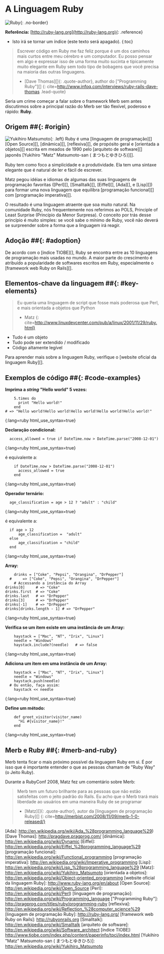 # A Linguagem Ruby

![Ruby](/images/ruby-header.gif){: .no-border}

**Referência:**
[http://ruby-lang.org](http://ruby-lang.org){: .reference}

* Isto irá se tornar um índice (este texto será apagado).
{:toc}


> Escrever código em Ruby me faz feliz porque é um dos caminhos mais curtos
> entre meu cérebro e um computador.
> Eu posso pensar em algo e expressar isso de uma forma muito sucinta
> e tipicamente muito elegante em Ruby
> sem todo tipo de bobagens
> que você precisa na maioria das outras linguagens.
> - [Dave Thomas][]{: .quote-author}, author do ["Programming Ruby"][]
{: cite=http://www.infoq.com/interviews/ruby-rails-dave-thomas .lead-quote}

Seria um crime começar a falar sobre o framework Merb
sem antes discutirmos sobre a principal razão do Merb
ser tão flexível, poderoso e rápido: **Ruby**.

## Origem ##{: #origin}
![Yukihiro Matsumoto](/images/Yukihiro_Matsumoto.jpg){: .left}
Ruby é uma [linguagem de programação][] [Open Source][], [dinâmica][], [reflexiva][], de propósito geral
e [orientada a objetos][]
escrita em meados de 1990 pelo [arquiteto de software][] japonês
[Yukihiro "Matz" Matsumoto-san ( まつもとゆきひろ)][].

Ruby tem como foco a simplicidade e a produtividade.
Ela tem uma sintaxe elegante que é natural de ler e fácil de escrever.

Matz pegou idéias e idiomas de algumas das suas linguagens de programação favoritas
([Perl][], [Smalltalk][], [Eiffel][], [Ada][], e [Lisp][])
para formar uma nova linguagem
que equilibra [programação funcional][] com [programação imperativa][].

O resultado é uma linguagem atraente que soa muito natural.
Na comunidade Ruby,
nós frequentemente nos referimos ao POLS, Principle of Least Surprise (Princípio da Menor Surpresa).
O conceito por trás desse princípio é muito simples:
se você sabe o mínimo de Ruby,
você não deverá se surpreender sobre a forma que a linguagem irá reagir.

## Adoção ##{: #adoption}
De acordo com o [índice TIOBE][],
Ruby se encontra entre as 10 linguagens de programação mais usadas no mundo.
A maior parte do crescimento é atribuído a popularidade de softwares
escritos em Ruby, especialmente o [framework web Ruby on Rails][].

## Elementos-chave da linguagem ##{: #key-elements}

> Eu queria uma linguagem de script que fosse mais poderosa que Perl,
> e mais orientada a objetos que Python
> - Matz
{: cite=http://www.linuxdevcenter.com/pub/a/linux/2001/11/29/ruby.html}

* Tudo é um objeto
* Tudo pode ser extendido / modificado
* Código altamente legível

Para aprender mais sobre a linguagem Ruby,
verifique o [website oficial da linguagem Ruby][].

## Exemplos de código ##{: #code-examples}

**Imprima a *string* "Hello world" 5 vezes:**

		5.times do
		  print "Hello world!"
		end
    # => "Hello world!Hello world!Hello world!Hello world!Hello world!"
{:lang=ruby html_use_syntax=true}

**Declaração condicional:**

	  access_allowed = true if DateTime.now > DateTime.parse("2008-12-01")
{:lang=ruby html_use_syntax=true}

é equivalente a:

		if DateTime.now > DateTime.parse("2008-12-01")
		  access_allowed = true 
		end
{:lang=ruby html_use_syntax=true}

**Operador ternário:**

	  age_classification = age > 12 ? "adult" : "child"
{:lang=ruby html_use_syntax=true}

é equivalente a:

	  if age > 12
		  age_classification =  "adult"
	  else
		  age_classification = "child"
	  end
{:lang=ruby html_use_syntax=true}

**Array:**

		drinks = ["Coke", "Pepsi", "Orangina", "DrPepper"]
	  #     => ["Coke", "Pepsi", "Orangina", "DrPepper"]
		# Accessando a instância do Array
  	drinks[0]     # => "Coke"
  	drinks.first  # => "Coke"
  	drinks.last   # => "DrPepper"
  	drinks[3]     # => "DrPepper"
  	drinks[-1]    # => "DrPepper"
  	drinks[drinks.length - 1] # => "DrPepper"
{:lang=ruby html_use_syntax=true}


**Verifica se um item existe em uma instância de um Array:**

		haystack = ["Mac", "NT", "Irix", "Linux"]
		needle = "Windows"
		haystack.include?(needle)	# => false
{:lang=ruby html_use_syntax=true}

**Adiciona um item em uma instância de um Array:**

		haystack = ["Mac", "NT", "Irix", "Linux"]
		needle = "Windows"
		haystack.push(needle)
	  # Ou então, faça assim:
		haystack << needle
{:lang=ruby html_use_syntax=true}

**Define um método:**

		def greet_visitor(visitor_name)
		  "Hi #{visitor_name}!"
		end
{:lang=ruby html_use_syntax=true}

## Merb e Ruby ##{: #merb-and-ruby}

Merb tenta ficar o mais próximo possível da linguagem Ruby em si.
É por isso que é importante entender o que as pessoas chamam de "Ruby Way" (o Jeito Ruby).

Durante a RubyConf 2008, Matz fez um comentário sobre Merb:

> Merb tem um futuro brilhante para as pessoas que não estão satisfeitas
> com o jeito padrão do Rails.
> Eu acho que o Merb trará mais liberdade ao usuários
> em uma maneira Ruby de se programar
> - [Matz][]{: .quote-author},
> autor da [linguagem de programação Ruby][]
{: cite=http://merbist.com/2008/11/09/merb-1-0-released/}


[Ada]: http://en.wikipedia.org/wiki/Ada_%28programming_language%29)
[Dave Thomas]:          http://pragdave.pragprog.com/
[dinâmica]:             http://en.wikipedia.org/wiki/Dynamic
[Eiffel]: http://en.wikipedia.org/wiki/Eiffel_%28programming_language%29
[programação funcional]:  http://en.wikipedia.org/wiki/Functional_programming
[programação imperativa]: http://en.wikipedia.org/wiki/Imperative_programming
[Lisp]: http://en.wikipedia.org/wiki/Lisp_%28programming_language%29
[Matz]:                http://en.wikipedia.org/wiki/Yukihiro_Matsumoto
[orientada a objetos]: http://en.wikipedia.org/wiki/Object-oriented_programming
[website oficial da linguagem Ruby]: http://www.ruby-lang.org/en/about
[Open Source]:         http://en.wikipedia.org/wiki/Open_Source
[Perl]:                http://en.wikipedia.org/wiki/Perl)
[linguagem de programação]: http://en.wikipedia.org/wiki/Programming_language
["Programming Ruby"]:     http://pragprog.com/titles/ruby/programming-ruby
[reflexiva]: http://en.wikipedia.org/wiki/Reflection_%28computer_science%29
[linguagem de programação Ruby]: http://ruby-lang.org/
[framework web Ruby on Rails]: http://rubyonrails.org
[Smalltalk]:            http://en.wikipedia.org/wiki/Smalltalk
[arquiteto de software]:   http://en.wikipedia.org/wiki/Software_architect
[índice TIOBE]:  http://www.tiobe.com/index.php/content/paperinfo/tpci/index.html
[Yukihiro "Matz" Matsumoto-san ( まつもとゆきひろ)]:  http://en.wikipedia.org/wiki/Yukihiro_Matsumoto


